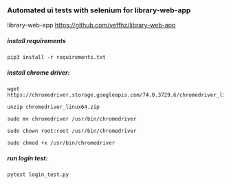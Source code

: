 ### Automated ui tests with selenium for library-web-app 

library-web-app https://github.com/veffhz/library-web-app

##### install requirements

```pip3 install -r requirements.txt```

##### install chrome driver:

```
wget https://chromedriver.storage.googleapis.com/74.0.3729.6/chromedriver_linux64.zip

unzip chromedriver_linux64.zip

sudo mv chromedriver /usr/bin/chromedriver

sudo chown root:root /usr/bin/chromedriver

sudo chmod +x /usr/bin/chromedriver

```

##### run login test:
```pytest login_test.py```
